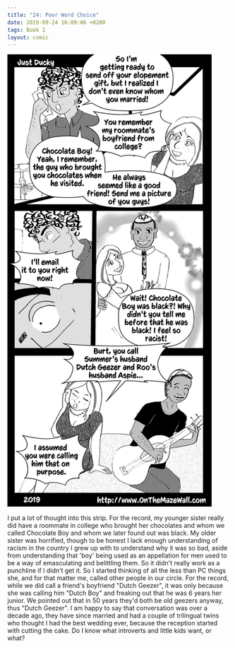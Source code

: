 ```yaml
---
title: "24: Poor Word Choice"
date: 2019-09-24 16:09:06 +0200
tags: Book 1
layout: comic
---
```


![24: Poor Word Choice](/comics/Book_1_-_024_Poor_Word_Choice.png)

I put a lot of thought into this strip. For the record, my younger sister really did have a roommate in college who brought her chocolates and whom we called Chocolate Boy and whom we later found out was black. My older sister was horrified, though to be honest I lack enough understanding of racism in the country I grew up with to understand why it was so bad, aside from understanding that 'boy' being used as an appellation for men used to be a way of emasculating and belittling them. So it didn't really work as a  punchline if I didn't get it. So I started thinking of all the less than PC things she, and for that matter me, called other people in our circle. For the record, while we did call a friend's boyfriend "Dutch Geezer", it was only because she was calling him "Dutch Boy" and freaking out that he was 6 years her junior. We pointed out that in 50 years they'd both be old geezers anyway, thus "Dutch Geezer". I am happy to say that conversation was over a decade ago, they have since married and had a couple of trilingual twins who thought I had the best wedding ever, because the reception started with cutting the cake. Do I know what introverts and little kids want, or what? 